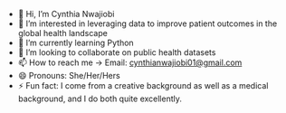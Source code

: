 - 👋 Hi, I’m Cynthia Nwajiobi
- 👀 I’m interested in leveraging data to improve patient outcomes in the global health landscape
- 🌱 I’m currently learning Python
- 💞️ I’m looking to collaborate on public health datasets
- 📫 How to reach me -> Email: cynthianwajiobi01@gmail.com
- 😄 Pronouns: She/Her/Hers
- ⚡ Fun fact: I come from a creative background as well as a medical background, and I do both quite excellently. 

<!---
Cynthia-Nwajiobi/Cynthia-Nwajiobi is a ✨ special ✨ repository because its `README.md` (this file) appears on your GitHub profile.
You can click the Preview link to take a look at your changes.
--->
